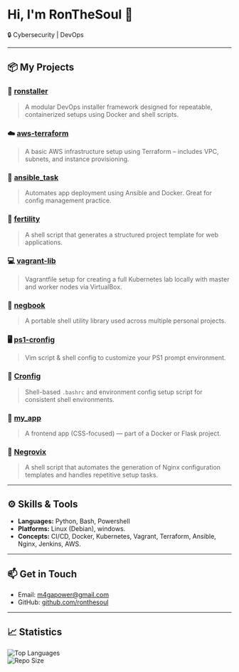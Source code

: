 # Hi, I'm RonTheSoul 👋

🔒 Cybersecurity | DevOps

---

## 📦 My Projects

### 🧰 [ronstaller](https://github.com/ronthesoul/ronstaller)
> A modular DevOps installer framework designed for repeatable, containerized setups using Docker and shell scripts.

### ☁️ [aws-terraform](https://github.com/ronthesoul/aws-terraform)
> A basic AWS infrastructure setup using Terraform – includes VPC, subnets, and instance provisioning.

### 🔧 [ansible_task](https://github.com/ronthesoul/ansible_task)
> Automates app deployment using Ansible and Docker. Great for config management practice.

### 🧪 [fertility](https://github.com/ronthesoul/fertility)
> A shell script that generates a structured project template for web applications.

### 💻 [vagrant-lib](https://github.com/ronthesoul/vagrant-lib)
> Vagrantfile setup for creating a full Kubernetes lab locally with master and worker nodes via VirtualBox.

### 📗 [negbook](https://github.com/ronthesoul/negbook)
> A portable shell utility library used across multiple personal projects.

### 🖥️ [ps1-cronfig](https://github.com/ronthesoul/ps1-cronfig)
> Vim script & shell config to customize your PS1 prompt environment.

### 🧾 [Cronfig](https://github.com/ronthesoul/Cronfig)
> Shell-based `.bashrc` and environment config setup script for consistent shell environments.

### 💅 [my_app](https://github.com/ronthesoul/my_app)
> A frontend app (CSS-focused) — part of a Docker or Flask project.

### 🧪 [Negrovix](https://github.com/ronthesoul/Negrovix)
> A shell script that automates the generation of Nginx configuration templates and handles repetitive setup tasks.

---

## ⚙️ Skills & Tools

- **Languages:** Python, Bash, Powershell  
- **Platforms:** Linux (Debian), windows.   
- **Concepts:** CI/CD, Docker, Kubernetes, Vagrant, Terraform, Ansible, Nginx, Jenkins, AWS.

---

## 📫 Get in Touch

- Email: [m4gapower@gmail.com](mailto:ron@negrov.xyz)  
- GitHub: [github.com/ronthesoul](https://github.com/ronthesoul)

---

## 📈 Statistics

![Top Languages](https://img.shields.io/github/languages/top/ronthesoul/Projects?logo=github)  
![Repo Size](https://img.shields.io/github/repo-size/ronthesoul/Projects)
